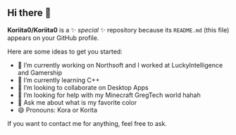 ## Hi there 👋

**Koriita0/Koriita0** is a ✨ _special_ ✨ repository because its `README.md` (this file) appears on your GitHub profile.

Here are some ideas to get you started:

- 🔭 I’m currently working on Northsoft and I worked at LuckyIntelligence and Gamership
- 🌱 I’m currently learning C++
- 👯 I’m looking to collaborate on Desktop Apps
- 🤔 I’m looking for help with my Minecraft GregTech world hahah
- 💬 Ask me about what is my favorite color
- 😄 Pronouns: Kora or Korita

If you want to contact me for anything, feel free to ask.

